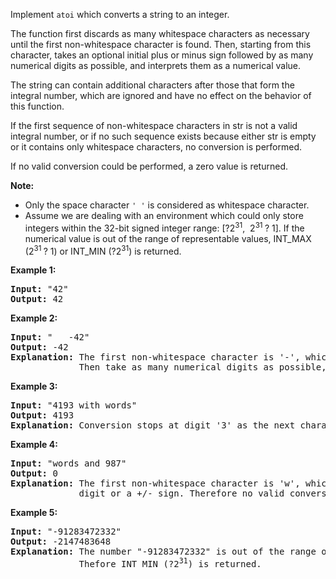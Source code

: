 <div><p>Implement <code><span>atoi</span></code> which&nbsp;converts a string to an integer.</p>

<p>The function first discards as many whitespace characters as necessary until the first non-whitespace character is found. Then, starting from this character, takes an optional initial plus or minus sign followed by as many numerical digits as possible, and interprets them as a numerical value.</p>

<p>The string can contain additional characters after those that form the integral number, which are ignored and have no effect on the behavior of this function.</p>

<p>If the first sequence of non-whitespace characters in str is not a valid integral number, or if no such sequence exists because either str is empty or it contains only whitespace characters, no conversion is performed.</p>

<p>If no valid conversion could be performed, a zero value is returned.</p>

<p><strong>Note:</strong></p>

<ul>
	<li>Only the space character <code>' '</code> is considered as whitespace character.</li>
	<li>Assume we are dealing with an environment which could only store integers within the 32-bit signed integer range: [?2<sup>31</sup>,&nbsp; 2<sup>31&nbsp;</sup>? 1]. If the numerical value is out of the range of representable values, INT_MAX (2<sup>31&nbsp;</sup>? 1) or INT_MIN (?2<sup>31</sup>) is returned.</li>
</ul>

<p><strong>Example 1:</strong></p>

<pre><strong>Input:</strong> "42"
<strong>Output:</strong> 42
</pre>

<p><strong>Example 2:</strong></p>

<pre><strong>Input:</strong> "   -42"
<strong>Output:</strong> -42
<strong>Explanation:</strong> The first non-whitespace character is '-', which is the minus sign.
&nbsp;            Then take as many numerical digits as possible, which gets 42.
</pre>

<p><strong>Example 3:</strong></p>

<pre><strong>Input:</strong> "4193 with words"
<strong>Output:</strong> 4193
<strong>Explanation:</strong> Conversion stops at digit '3' as the next character is not a numerical digit.
</pre>

<p><strong>Example 4:</strong></p>

<pre><strong>Input:</strong> "words and 987"
<strong>Output:</strong> 0
<strong>Explanation:</strong> The first non-whitespace character is 'w', which is not a numerical 
&nbsp;            digit or a +/- sign. Therefore no valid conversion could be performed.</pre>

<p><strong>Example 5:</strong></p>

<pre><strong>Input:</strong> "-91283472332"
<strong>Output:</strong> -2147483648
<strong>Explanation:</strong> The number "-91283472332" is out of the range of a 32-bit signed integer.
&nbsp;            Thefore INT_MIN (?2<sup>31</sup>) is returned.</pre>
</div>